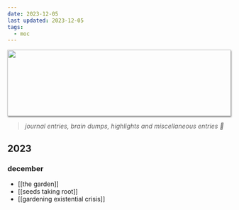 ```yaml
---
date: 2023-12-05
last updated: 2023-12-05
tags:
  - moc
---
```

<img style="height: 150px; width: 100%; object-fit: cover; box-shadow: 1px 2px 3px rgba(0,0,0,.5);" src="https://64.media.tumblr.com/2281d82f725a860e1351a5d7db9007b5/e02ab34e2c7a472c-dc/s500x750/108ed0cc4eb3e3a8f83b5e2bb43326fd4405acdb.gifv">

> *journal entries, brain dumps, highlights and miscellaneous entries 💌*
## 2023
### december
- [[the garden]]
- [[seeds taking root]]
- [[gardening existential crisis]]